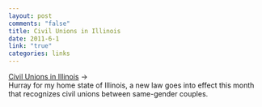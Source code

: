 ```yaml
--- 
layout: post
comments: "false"
title: Civil Unions in Illinois
date: 2011-6-1
link: "true"
categories: links
---
```

<a title="Civil Unions in Illinois" href="http://www.suntimes.com/5703018-417/civil-union-law-for-same-sex-couples-takes-effect-in-illinois.html">Civil Unions in Illinois</a> →
<br />
Hurray for my home state of Illinois, a new law goes into effect this month that recognizes civil unions between same-gender couples.
